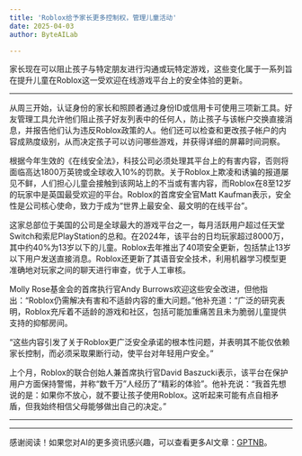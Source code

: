 ```yaml
---
title: 'Roblox给予家长更多控制权，管理儿童活动'
date: 2025-04-03
author: ByteAILab

---
```


家长现在可以阻止孩子与特定朋友进行沟通或玩特定游戏，这些变化属于一系列旨在提升儿童在Roblox这一受欢迎在线游戏平台上的安全体验的更新。

---
从周三开始，认证身份的家长和照顾者通过身份ID或信用卡可使用三项新工具。好友管理工具允许他们阻止孩子好友列表中的任何人，防止孩子与该帐户交换直接消息，并报告他们认为违反Roblox政策的人。他们还可以检查和更改孩子帐户的内容成熟度级别，从而决定孩子可以访问哪些游戏，并获得详细的屏幕时间洞察。

根据今年生效的《在线安全法》，科技公司必须处理其平台上的有害内容，否则将面临高达1800万英镑或全球收入10%的罚款。关于Roblox上欺凌和诱骗的报道屡见不鲜，人们担心儿童会接触到该网站上的不当或有害内容，而Roblox在8至12岁的玩家中是英国最受欢迎的平台。Roblox的首席安全官Matt Kaufman表示，安全性是公司核心使命，致力于成为“世界上最安全、最文明的在线平台”。

这家总部位于美国的公司是全球最大的游戏平台之一，每月活跃用户超过任天堂Switch和索尼PlayStation的总和。在2024年，该平台的日均玩家超过8000万，其中约40%为13岁以下的儿童。Roblox去年推出了40项安全更新，包括禁止13岁以下用户发送直接消息。Roblox还更新了其语音安全技术，利用机器学习模型更准确地对玩家之间的聊天进行审查，优于人工审核。

Molly Rose基金会的首席执行官Andy Burrows欢迎这些安全改进，但他指出：“Roblox仍需解决有害和不适龄内容的重大问题。”他补充道：“广泛的研究表明，Roblox充斥着不适龄的游戏和社区，包括可能加重痛苦且未为脆弱儿童提供支持的抑郁房间。

“这些内容引发了关于Roblox更广泛安全承诺的根本性问题，并表明其不能仅依赖家长控制，而必须采取果断行动，使平台对年轻用户安全。”

上个月，Roblox的联合创始人兼首席执行官David Baszucki表示，该平台在保护用户方面保持警惕，并称“数千万”人经历了“精彩的体验”。他补充说：“我首先想说的是：如果你不放心，就不要让孩子使用Roblox。这听起来可能有点自相矛盾，但我始终相信父母能够做出自己的决定。”

---
---
感谢阅读！如果您对AI的更多资讯感兴趣，可以查看更多AI文章：[GPTNB](https://gptnb.com)。